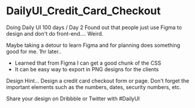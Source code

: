 # DailyUI_Credit_Card_Checkout

Doing Daily UI 100 days / Day 2
Found out that people just use Figma to design and don't do front-end.... Weird.

Maybe taking a detour to learn Figma and for planning does something good for me. 1hr later..

- Learned that from Figma I can get a good chunk of the CSS
- It can be easy way to export in PNG designs for the clients

Design Hint...  Design a credit card checkout form or page. Don't forget the important elements such as the numbers, dates, security numbers, etc.  

Share your design on Dribbble or Twitter with #DailyUI  
